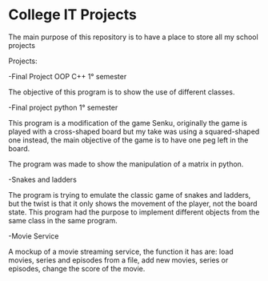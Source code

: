 # College IT Projects 

The main purpose of this repository is to have a place to store all my school projects  

Projects: 

-Final Project OOP C++ 1° semester 

  The objective of this program is to show the use of different classes. 

-Final project python 1° semester 

  This program is a modification of the game Senku, originally the game is played with a cross-shaped board but my take was using a squared-shaped one instead, the main objective of the game is to have one peg left in the board. 

  The program was made to show the manipulation of a matrix in python. 

-Snakes and ladders 

  The program is trying to emulate the classic game of snakes and ladders, but the twist is that it only shows the movement of the player, not the board state. This program had the purpose to implement different objects from the same class in the same program. 

-Movie Service 

  A mockup of a movie streaming service, the function it has are: load movies, series and episodes from a file, add new movies, series or episodes, change the score of the movie. 
